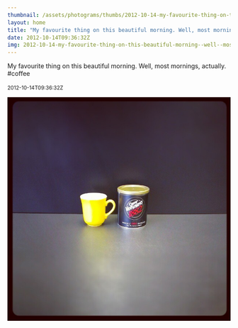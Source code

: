 ```yaml
---
thumbnail: /assets/photograms/thumbs/2012-10-14-my-favourite-thing-on-this-beautiful-morning--well--most-mornings--actually---coffee.jpg
layout: home
title: "My favourite thing on this beautiful morning. Well, most mornings, actually. #coffee"
date: 2012-10-14T09:36:32Z
img: 2012-10-14-my-favourite-thing-on-this-beautiful-morning--well--most-mornings--actually---coffee.jpg
---
```


My favourite thing on this beautiful morning. Well, most mornings, actually. #coffee

<small>2012-10-14T09:36:32Z</small>

![My favourite thing on this beautiful morning. Well, most mornings, actually. #coffee](2012-10-14-my-favourite-thing-on-this-beautiful-morning--well--most-mornings--actually---coffee.jpg)
